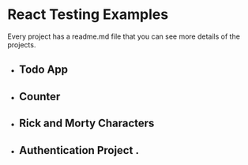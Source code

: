 # React Testing Examples

Every project has a readme.md file that you can see more details of the projects.

- ## Todo App
- ## Counter
- ## Rick and Morty Characters
- ## Authentication Project .
